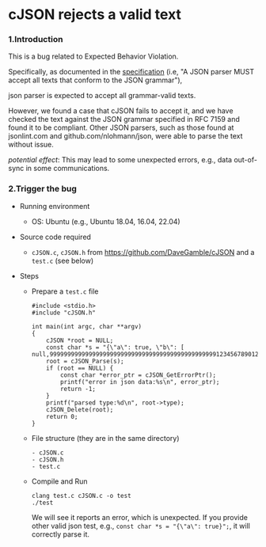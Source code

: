 # cJSON rejects a valid text

### 1.Introduction

This is a bug related to Expected Behavior Violation.

Specifically, as documented in the [specification][1] (i.e, "A JSON parser MUST accept all texts that conform to the JSON grammar"),

json parser is expected to accept all grammar-valid texts.

However, we found a case that cJSON fails to accept it, and we have checked the text against the JSON grammar specified in RFC 7159 and found it to be compliant.
Other JSON parsers, such as those found at jsonlint.com and github.com/nlohmann/json, were able to parse the text without issue.

*potential effect*: This may lead to some unexpected errors, e.g., data out-of-sync in some communications.


### 2.Trigger the bug


+ Running environment
	* OS: Ubuntu (e.g., Ubuntu 18.04, 16.04, 22.04)

+ Source code required
	* `cJSON.c`, `cJSON.h` from https://github.com/DaveGamble/cJSON and a `test.c` (see below)

+ Steps

	+ Prepare a `test.c` file
		```
		#include <stdio.h>
		#include "cJSON.h"

		int main(int argc, char **argv)
		{
		    cJSON *root = NULL;
		    const char *s = "{\"a\": true, \"b\": [ null,9999999999999999999999999999999999999999999999912345678901234567]}";
		    root = cJSON_Parse(s);
		    if (root == NULL) {
		        const char *error_ptr = cJSON_GetErrorPtr();
		        printf("error in json data:%s\n", error_ptr);
		        return -1;
		    }
		    printf("parsed type:%d\n", root->type);  
		    cJSON_Delete(root);
		    return 0; 
		}
		```
		
	+ File structure (they are in the same directory)
		```
		- cJSON.c
		- cJSON.h
		- test.c
		```
	+ Compile and Run
		```
	 	clang test.c cJSON.c -o test
	 	./test

		```
		We will see it reports an error, which is unexpected. If you provide other valid json test, e.g., `const char *s = "{\"a\": true}";`, it will correctly parse it. 



[1]: https://www.rfc-editor.org/rfc/rfc7159


